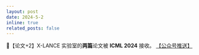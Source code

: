 ```yaml
---
layout: post
date: 2024-5-2
inline: true
related_posts: false
---
```


📃【论文+2】X-LANCE 实验室的**两篇**论文被 **ICML 2024** 接收。 <a href=""> 【公众号推送】</a>

